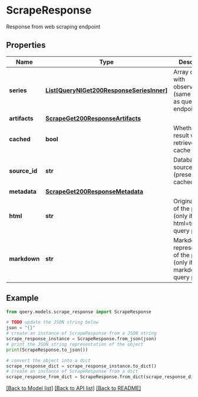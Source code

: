 # ScrapeResponse

Response from web scraping endpoint

## Properties

Name | Type | Description | Notes
------------ | ------------- | ------------- | -------------
**series** | [**List[QueryNlGet200ResponseSeriesInner]**](QueryNlGet200ResponseSeriesInner.md) | Array of series with observations (same structure as query endpoints) | 
**artifacts** | [**ScrapeGet200ResponseArtifacts**](ScrapeGet200ResponseArtifacts.md) |  | [optional] 
**cached** | **bool** | Whether this result was retrieved from cache | [optional] 
**source_id** | **str** | Database source ID (present when cached&#x3D;true) | [optional] 
**metadata** | [**ScrapeGet200ResponseMetadata**](ScrapeGet200ResponseMetadata.md) |  | [optional] 
**html** | **str** | Original HTML of the page (only if html&#x3D;true query param) | [optional] 
**markdown** | **str** | Markdown representation of the page (only if markdown&#x3D;true query param) | [optional] 

## Example

```python
from qoery.models.scrape_response import ScrapeResponse

# TODO update the JSON string below
json = "{}"
# create an instance of ScrapeResponse from a JSON string
scrape_response_instance = ScrapeResponse.from_json(json)
# print the JSON string representation of the object
print(ScrapeResponse.to_json())

# convert the object into a dict
scrape_response_dict = scrape_response_instance.to_dict()
# create an instance of ScrapeResponse from a dict
scrape_response_from_dict = ScrapeResponse.from_dict(scrape_response_dict)
```
[[Back to Model list]](../README.md#documentation-for-models) [[Back to API list]](../README.md#documentation-for-api-endpoints) [[Back to README]](../README.md)



